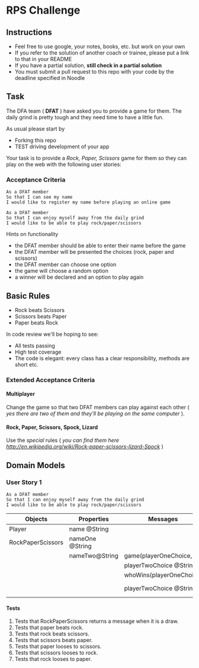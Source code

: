# RPS Challenge

Instructions
-------

* Feel free to use google, your notes, books, etc. but work on your own
* If you refer to the solution of another coach or trainee, please put a link to that in your README
* If you have a partial solution, **still check in a partial solution**
* You must submit a pull request to this repo with your code by the deadline specified in Noodle

Task
----

The DFA team ( **DFAT** ) have asked you to provide a game for them. The daily grind is pretty tough and they need time to have a little fun.

As usual please start by

* Forking this repo
* TEST driving development of your app

Your task is to provide a _Rock, Paper, Scissors_ game for them so they can play on the web with the following user stories:

### Acceptance Criteria
```
As a DFAT member
So that I can see my name
I would like to register my name before playing an online game

As a DFAT member
So that I can enjoy myself away from the daily grind
I would like to be able to play rock/paper/scissors
```

Hints on functionality

- the DFAT member should be able to enter their name before the game
- the DFAT member will be presented the choices (rock, paper and scissors)
- the DFAT member can choose one option
- the game will choose a random option
- a winner will be declared and an option to play again

## Basic Rules

- Rock beats Scissors
- Scissors beats Paper
- Paper beats Rock

In code review we'll be hoping to see:

* All tests passing
* High test coverage
* The code is elegant: every class has a clear responsibility, methods are short etc.

### Extended Acceptance Criteria

#### Multiplayer

Change the game so that two DFAT members can play against each other ( _yes there are two of them and they'll be playing on the same computer_ ).

#### Rock, Paper, Scissors, Spock, Lizard

Use the _special_ rules ( _you can find them here http://en.wikipedia.org/wiki/Rock-paper-scissors-lizard-Spock_ )

## Domain Models

### User Story 1

```
As a DFAT member
So that I can enjoy myself away from the daily grind
I would like to be able to play rock/paper/scissors
```

| Objects           | Properties      | Messages                     | Output                    |
| ----------------- | ----------------|------------------------------| --------------------------|
| Player            | name @String    |                              |                           |
| RockPaperScissors | nameOne @String |                              |                           |
|                   | nameTwo@String  | game(playerOneChoice,        |                           |
|                   |                 |    playerTwoChoice @String)  | @String                   |
|                   |                 | whoWins(playerOneChoice,     |                           | 
|                   |                 |    playerTwoChoice @String)  | @Player, @Error           |

#### Tests
1. Tests that RockPaperScissors returns a message when it is a draw.
2. Tests that paper beats rock.
3. Tests that rock beats scissors.
4. Tests that scissors beats paper. 
5. Tests that paper looses to scissors. 
6. Tests that scissors looses to rock. 
7. Tests that rock looses to paper. 